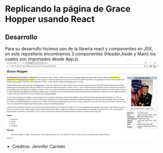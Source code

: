 # Replicando la página de Grace Hopper usando React 
## Desarrollo 
Para su desarrollo hicimos uso de la libreria react y componentes en JSX, en este repositorio encontramos 3 componentes (Header,Aside y Main) los cuales son importados desde App.js
![pagina](src/assets/images/pagina.JPG)
* Creditos: Jennifer Carmen
